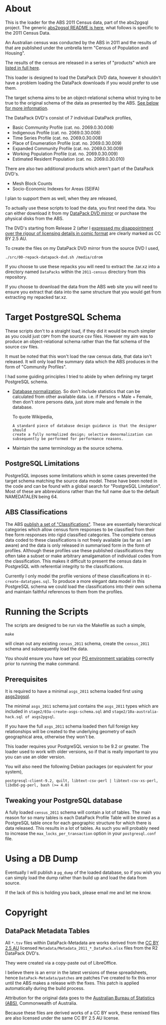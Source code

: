# About
This is the loader for the ABS 2011 Census data, part of the abs2pgsql
project. The generic [abs2pgsql README is here](https://github.com/andrewharvey/abs2pgsql),
what follows is specific to the 2011 Census Data.

An Australian census was conducted by the ABS in 2011 and the results of
that are published under the umbrella term "Census of Population and Housing".

The results of the census are released in a series of "products" which are
[listed in full here](http://www.abs.gov.au/ausstats/abs@.nsf/lookup/2011.0.55.001Main%20Features1262011).

This loader is designed to load the DataPack DVD data, however it
shouldn't have a problem loading the DataPack downloads if you would prefer to
use them.

The target schema aims to be an object-relational schema whist trying to
be true to the original schema of the data as presented by the ABS. [See
below for more information](#target-postgresql-schema).

The DataPack DVD's consist of 7 individual DataPack profiles,
* Basic Community Profile (cat. no. 2069.0.30.008)
* Indigenous Profile (cat. no. 2069.0.30.008)
* Time Series Profile (cat. no. 2069.0.30.008)
* Place of Enumeration Profile (cat. no. 2069.0.30.009)
* Expanded Community Profile (cat. no. 2069.0.30.009)
* Working Population Profile (cat. no. 2069.0.30.009)
* Estimated Resident Population (cat. no. 2069.0.30.010)

There are also two additional products which aren't part of the DataPack DVD's.
* Mesh Block Counts
* Socio-Economic Indexes for Areas (SEIFA)

I plan to support them as well, when they are released,

To actually use these scripts to load the data, you first need the data. You
can either download it from my [DataPack DVD mirror](http://tianjara.net/data/abs/)
or purchase the physical disks from the ABS.

The DVD's starting from Release 2 (after I [expressed my disappointment over the rigour of licensing details in comic format](http://tianjara.net/hosted/letter-to-abs-re-census-dvd-license.png)
are clearly marked as CC BY 2.5 AU.

To create the files on my DataPack DVD mirror from the source DVD I used,

    ./src/00-repack-datapack-dvd.sh /media/cdrom

If you choose to use these repacks you will need to extract the .tar.xz into a directory named
`DataPacks` within the `2011-census` directory from this repository.

If you choose to download the data from the ABS web site you will need to ensure you extract
that data into the same structure that you would get from extracting my repacked tar.xz.

# Target PostgreSQL Schema
These scripts don't to a straight load, if they did it would be much
simpler as you could just `COPY` from the source csv files. However my aim
was to produce an object-relational schema rather than the flat schema of
the source csv files.

It must be noted that this won't load the raw census data, that data
isn't released. It will only load the summary data which the ABS produces
in the form of "Community Profiles".

I had some guiding principles I tried to abide by when defining my target
PostgreSQL schema.

* [Database normalization](//en.wikipedia.org/wiki/Database_normalization).
  So don't include statistics that can be calculated from other available data.
  i.e. if Persons = Male + Female, then don't store persons data, just store
  male and female in the database.

  To quote Wikipedia,

      A standard piece of database design guidance is that the designer should
      create a fully normalized design; selective denormalization can
      subsequently be performed for performance reasons.

* Maintain the same terminology as the source schema.

## PostgreSQL Limitations
PostgreSQL imposes some limitations which in some cases prevented the
target schema matching the source data model. These have been noted in
the code and can be found with a global search for "PostgreSQL
Limitation". Most of these are abbreviations rather than the full name
due to the default NAMEDATALEN being 64.

## ABS Classifications
The ABS [publish a set of "Classifications"](http://www.abs.gov.au/AUSSTATS/abs@.nsf/ViewContent?readform&view=DirClassManualsbyTopic&Action=Expand&Num=6.1.4).
These are essentially hierarchical categories which allow census form
responses to be classified from their free form responses into rigid
classified categories. The complete census data coded to these
classifications is not freely available (as far as I am aware) and the
data is only released in summarised form in the form of profiles.
Although these profiles use these published classifications they often
take a subset or make arbitrary amalgamation of individual codes from the
classification. This makes it difficult to present the census data in
PostgreSQL with referential integrity to the classifications.

Currently I only model the profile versions of these classifications in
`01-create-datatypes.sql`. To produce a more elegant data model in this
PostgreSQL schema we could load the classifications into their own schema
and maintain faithful references to them from the profiles.

# Running the Scripts
The scripts are designed to be run via the Makefile as such a simple,

    make

will clean out any existing `census_2011` schema, create the `census_2011`
schema and subsequently load the data.

You should ensure you have set your [PG environment variables](http://www.postgresql.org/docs/current/static/libpq-envars.html)
correctly prior to running the make command.

## Prerequisites
It is required to have a minimal `asgs_2011` schema loaded first using
[asgs2pgsql](https://github.com/andrewharvey/asgs2pgsql).

The minimal `asgs_2011` schema just contains the `asgs_2011` types which are
included in `stage2/03a-create-asgs-schema.sql` and
`stage2/10a-australia-hack.sql of asgs2pgsql`.

If you have the full `asgs_2011` schema loaded then full foreign key
relationships will be created to the underlying geometry of each
geographical area, otherwise they won't be.

This loader requires your PostgreSQL version to be 9.2 or greater. The loader
used to work with older versions, so if that is really important to you you can
use an older version.

You will also need the following Debian packages (or equivalent for your system),

    postgresql-client-9.2, quilt, libtext-csv-perl | libtext-csv-xs-perl,
    libdbd-pg-perl, bash (>= 4.0)

## Tweaking your PostgreSQL database
A fully loaded `census_2011` schema will contain a lot of tables. The main
reason for so many tables is each DataPack Profile Table will be stored
as a PostgreSQL table once for each geographic structure for which there
is data released. This results in a lot of tables. As such you will
probably need to increase the `max_locks_per_transaction` option in your
`postgresql.conf` file.

# Using a DB Dump
Eventually I will publish a `pg_dump` of the loaded database, so if you
wish you can simply load the dump rather than build up and load the data
from source.

If the lack of this is holding you back, please email me and let me know.

# Copyright
## DataPack Metadata Tables
All `*.tsv` files within DataPack-Metadata are works derived from the
[CC BY 2.5 AU](http://creativecommons.org/licenses/by/2.5/au/) licensed
`Metadata/Metadata_2011_*_DataPack.xlsx` files from the R2 DataPack DVD's.

They were created via a copy-paste out of LibreOffice.

I believe there is an error in the latest versions of these spreadsheets, hence
`DataPack-Metadata/patches` are patches I've created to fix this error
until the ABS makes a release with the fixes. This patch is applied
automatically during the build process.

Attribution for the original data goes to the [Australian Bureau of Statistics (ABS)](http://abs.gov.au/), Commonwealth of Australia.

Because these files are derived works of a CC BY work, these remixed
files are also licensed under the same CC BY 2.5 AU license.
